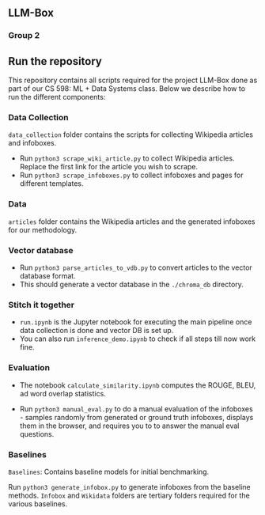 ## LLM-Box

### Group 2

## Run the repository
This repository contains all scripts required for the project LLM-Box done as part of our CS 598: ML + Data Systems class. Below we describe how to run the different components:

### Data Collection
`data_collection` folder contains the scripts for collecting Wikipedia articles and infoboxes.

- Run `python3 scrape_wiki_article.py` to collect Wikipedia articles. Replace the first link for the article you wish to scrape.
- Run `python3 scrape_infoboxes.py` to collect infoboxes and pages for different templates.

### Data 

`articles` folder contains the Wikipedia articles and the generated infoboxes for our methodology.

### Vector database

- Run `python3 parse_articles_to_vdb.py` to convert articles to the vector database format. 
- This should generate a vector database in the `./chroma_db` directory.

### Stitch it together
- `run.ipynb` is the Jupyter notebook for executing the main pipeline once data collection is done and vector DB is set up.
- You can also run `inference_demo.ipynb` to check if all steps till now work fine.

### Evaluation

- The notebook `calculate_similarity.ipynb` computes the ROUGE, BLEU, ad word overlap statistics. 

- Run `python3 manual_eval.py` to do a manual evaluation of the infoboxes - samples randomly from generated or ground truth infoboxes, displays them in the browser, and requires you to to answer the manual eval questions.


### Baselines

`Baselines`: Contains baseline models for initial benchmarking.

Run `python3 generate_infobox.py` to generate infoboxes from the baseline methods. `Infobox` and `Wikidata` folders are tertiary folders required for the various baselines.